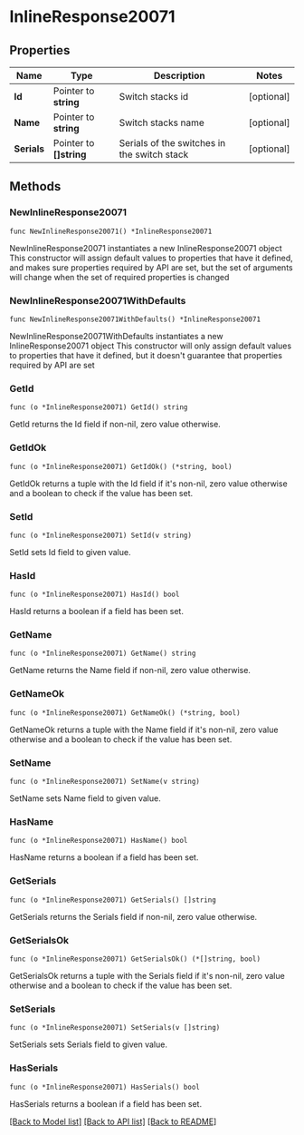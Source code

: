 # InlineResponse20071

## Properties

Name | Type | Description | Notes
------------ | ------------- | ------------- | -------------
**Id** | Pointer to **string** | Switch stacks id | [optional] 
**Name** | Pointer to **string** | Switch stacks name | [optional] 
**Serials** | Pointer to **[]string** | Serials of the switches in the switch stack | [optional] 

## Methods

### NewInlineResponse20071

`func NewInlineResponse20071() *InlineResponse20071`

NewInlineResponse20071 instantiates a new InlineResponse20071 object
This constructor will assign default values to properties that have it defined,
and makes sure properties required by API are set, but the set of arguments
will change when the set of required properties is changed

### NewInlineResponse20071WithDefaults

`func NewInlineResponse20071WithDefaults() *InlineResponse20071`

NewInlineResponse20071WithDefaults instantiates a new InlineResponse20071 object
This constructor will only assign default values to properties that have it defined,
but it doesn't guarantee that properties required by API are set

### GetId

`func (o *InlineResponse20071) GetId() string`

GetId returns the Id field if non-nil, zero value otherwise.

### GetIdOk

`func (o *InlineResponse20071) GetIdOk() (*string, bool)`

GetIdOk returns a tuple with the Id field if it's non-nil, zero value otherwise
and a boolean to check if the value has been set.

### SetId

`func (o *InlineResponse20071) SetId(v string)`

SetId sets Id field to given value.

### HasId

`func (o *InlineResponse20071) HasId() bool`

HasId returns a boolean if a field has been set.

### GetName

`func (o *InlineResponse20071) GetName() string`

GetName returns the Name field if non-nil, zero value otherwise.

### GetNameOk

`func (o *InlineResponse20071) GetNameOk() (*string, bool)`

GetNameOk returns a tuple with the Name field if it's non-nil, zero value otherwise
and a boolean to check if the value has been set.

### SetName

`func (o *InlineResponse20071) SetName(v string)`

SetName sets Name field to given value.

### HasName

`func (o *InlineResponse20071) HasName() bool`

HasName returns a boolean if a field has been set.

### GetSerials

`func (o *InlineResponse20071) GetSerials() []string`

GetSerials returns the Serials field if non-nil, zero value otherwise.

### GetSerialsOk

`func (o *InlineResponse20071) GetSerialsOk() (*[]string, bool)`

GetSerialsOk returns a tuple with the Serials field if it's non-nil, zero value otherwise
and a boolean to check if the value has been set.

### SetSerials

`func (o *InlineResponse20071) SetSerials(v []string)`

SetSerials sets Serials field to given value.

### HasSerials

`func (o *InlineResponse20071) HasSerials() bool`

HasSerials returns a boolean if a field has been set.


[[Back to Model list]](../README.md#documentation-for-models) [[Back to API list]](../README.md#documentation-for-api-endpoints) [[Back to README]](../README.md)


